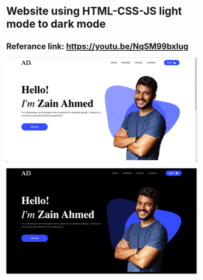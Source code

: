 # Website using HTML-CSS-JS light mode to dark mode

## Referance link: https://youtu.be/NqSM99bxIug

![alt text](/assets/images/Screenshot_light.png)

![alt text](/assets/images/Screenshot_dark.png)
